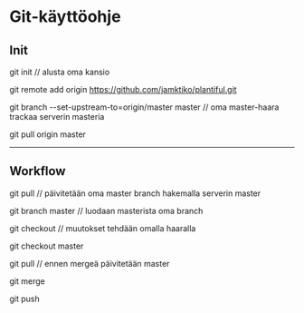 # Git-käyttöohje

## Init

git init // alusta oma kansio

git remote add origin https://github.com/jamktiko/plantiful.git

git branch --set-upstream-to=origin/master master // oma master-haara trackaa serverin masteria

git pull origin master 

---

## Workflow

git pull // päivitetään oma master branch hakemalla serverin master

git branch <omahaara> master // luodaan masterista oma branch

git checkout <omahaara> // muutokset tehdään omalla haaralla

git checkout master

git pull // ennen mergeä päivitetään master

git merge <omahaara>

git push